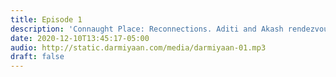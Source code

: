 ```yaml
---
title: Episode 1
description: 'Connaught Place: Reconnections. Aditi and Akash rendezvous at the place where they first met.'
date: 2020-12-10T13:45:17-05:00
audio: http://static.darmiyaan.com/media/darmiyaan-01.mp3
draft: false
---
```

